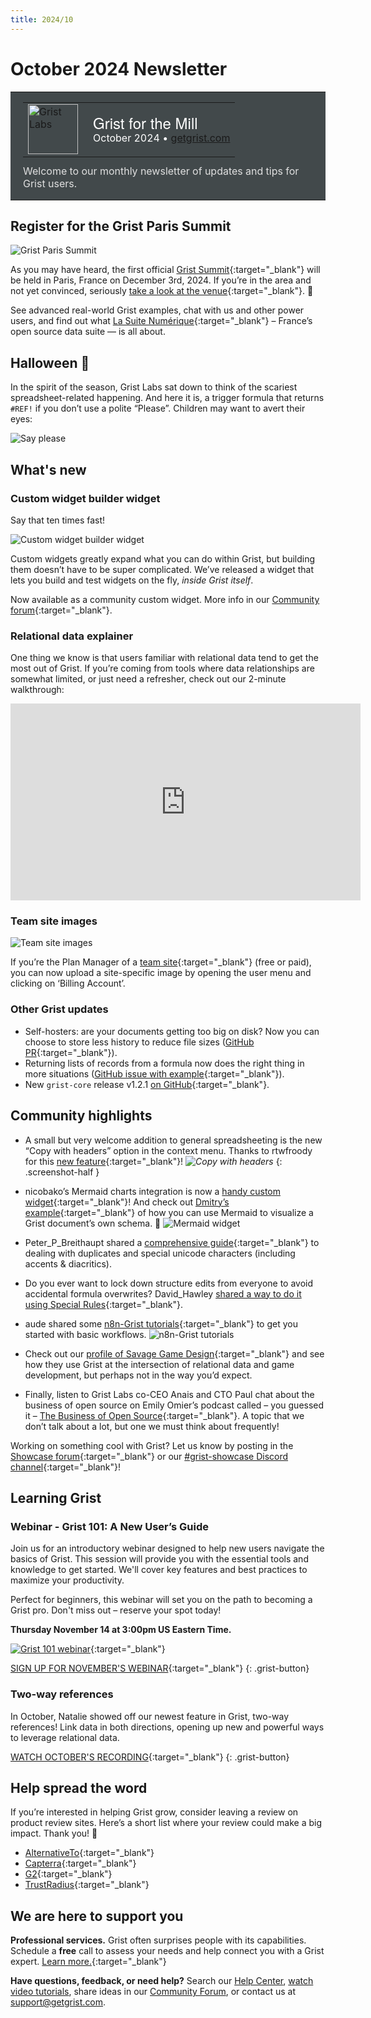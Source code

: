```yaml
---
title: 2024/10
---
```


# October 2024 Newsletter

<style>
  /* restore some poorly overridden defaults */
  .newsletter-header .table {
    background-color: initial;
    border: initial;
  }
  .newsletter-header .table > tbody > tr > td {
    padding: initial;
    border: initial;
    vertical-align: initial;
  }
  .newsletter-header img.header-img {
    padding: initial;
    max-width: initial;
    display: initial;
    padding: initial;
    line-height: initial;
    background-color: initial;
    border: initial;
    border-radius: initial;
    margin: initial;
  }

  /* copy newsletter styles, with a prefix for sufficient specificity */
  .newsletter-header .header {
    border: none;
    padding: 0;
    margin: 0;
  }
  .newsletter-header table > tbody > tr > td.header-image {
    width: 80px;
    padding-right: 16px;
  }
  .newsletter-header table > tbody > tr > td.header-text {
    background-color: #42494B;
    padding: 16px 20px;
  }
  .newsletter-header table.header-top {
    border: none;
    padding: 0;
    margin: 0;
    width: 100%;
  }
  .header-title {
    font-family: Helvetica Neue, Helvetica, Arial, sans-serif;
    font-size: 24px;
    line-height: 28px;
    color: #FFFFFF;
  }
  .header-month {
    color: #FFFFFF;
  }
  .header-welcome {
    margin-top: 12px;
    color: #FFFFFF;
  }
  .newsletter-summary {
    background-color: #e3fff5;
    margin: 0;
    padding: 10px;
  }
  .newsletter-summary-header {
    text-align: center;
    padding-bottom: 10px;
    border-bottom: 1px solid lightgrey;
  }
  .newsletter-summary ul {
    padding-left: 20px;
  }
  .newsletter-summary li {
    margin-bottom: 10px;
  }
  .newsletter-summary li p {
    margin: 0px
  }
</style>
<div class="newsletter-header">
<table class="header" cellpadding="0" cellspacing="0" border="0"><tr>
  <td class="header-text">
    <table class="header-top"><tr>
      <td class="header-image">
        <a href="https://www.getgrist.com">
          <img class="header-img" src="/images/newsletters/grist-labs.png" width="80" height="80" alt="Grist Labs" border="0">
        </a>
      </td>
      <td class="header-top-text">
        <div class="header-title">Grist for the Mill</div>
        <div class="header-month">October 2024
          &#8226; <a href="https://www.getgrist.com/">getgrist.com</a></div>
      </td>
    </tr></table>
    <div class="header-welcome" style="color: #e0e0e0;">
      Welcome to our monthly newsletter of updates and tips for Grist users.
    </div>
  </td>
</tr></table>
</div>

## Register for the Grist Paris Summit

![Grist Paris Summit](../images/newsletters/2024-10/email-header-wide.jpg)

As you may have heard, the first official [Grist Summit](https://www.getgrist.com/grist-paris-summit-2024/){:target="\_blank"} will be held in Paris, France on December 3rd, 2024. If you’re in the area and not yet convinced, seriously [take a look at the venue](https://www.lafaiencerie.com/galerie){:target="\_blank"}. 🤩

See advanced real-world Grist examples, chat with us and other power users, and find out what [La Suite Numérique](https://lasuite.numerique.gouv.fr/){:target="\_blank"} – France’s open source data suite — is all about.

## Halloween 🎃

In the spirit of the season, Grist Labs sat down to think of the scariest spreadsheet-related happening. And here it is, a trigger formula that returns `#REF!` if you don’t use a polite “Please”. Children may want to avert their eyes:

![Say please](../images/newsletters/2024-10/happy-halloween.gif)

## What's new

### Custom widget builder widget

Say that ten times fast!

![Custom widget builder widget](../images/newsletters/2024-10/custom-widget-builder.gif)

Custom widgets greatly expand what you can do within Grist, but building them doesn’t have to be super complicated. We’ve released a widget that lets you build and test widgets on the fly, *inside Grist itself*.

Now available as a community custom widget. More info in our [Community forum](https://community.getgrist.com/t/new-community-widget-custom-widget-builder/6803){:target="\_blank"}.

### Relational data explainer

One thing we know is that users familiar with relational data tend to get the most out of Grist. If you’re coming from tools where data relationships are somewhat limited, or just need a refresher, check out our 2-minute walkthrough:

<iframe width="560" height="315" src="https://www.youtube.com/embed/eWSGUSE6wyI?si=CjzfQzAVzJelWurc" title="YouTube video player" frameborder="0" allow="accelerometer; autoplay; clipboard-write; encrypted-media; gyroscope; picture-in-picture; web-share" referrerpolicy="strict-origin-when-cross-origin" allowfullscreen></iframe>

### Team site images

![Team site images](../images/newsletters/2024-10/site-image.png)

If you’re the Plan Manager of a [team site](https://support.getgrist.com/teams/#_top){:target="\_blank"} (free or paid), you can now upload a site-specific image by opening the user menu and clicking on ‘Billing Account’.

### Other Grist updates

* Self-hosters: are your documents getting too big on disk? Now you can choose to store less history to reduce file sizes ([GitHub PR](https://github.com/gristlabs/grist-core/pull/1262){:target="\_blank"}).
* Returning lists of records from a formula now does the right thing in more situations ([GitHub issue with example](https://github.com/gristlabs/grist-core/issues/1130){:target="\_blank"}).
* New `grist-core` release v1.2.1 [on GitHub](https://github.com/gristlabs/grist-core/releases/tag/v1.2.1){:target="\_blank"}.

## Community highlights

* A small but very welcome addition to general spreadsheeting is the new “Copy with headers” option in the context menu. Thanks to rtwfroody for this [new feature](https://github.com/gristlabs/grist-core/pull/1208){:target="\_blank"}!
<span class="screenshot-large">*![Copy with headers](../images/newsletters/2024-10/copy-with-headers.png)*</span>
{: .screenshot-half }

* nicobako’s Mermaid charts integration is now a [handy custom widget](https://community.getgrist.com/t/mermaid-charts-integration/6938){:target="\_blank"}! And check out [Dmitry’s example](https://community.getgrist.com/t/mermaid-charts-integration/6938/3?u=nick){:target="\_blank"} of how you can use Mermaid to visualize a Grist document’s own schema. 👀
![Mermaid widget](../images/newsletters/2024-10/mermaid-widget.gif)

* Peter_P_Breithaupt shared a [comprehensive guide](https://community.getgrist.com/t/finding-duplicate-contact-names-with-special-characters/6692){:target="\_blank"} to dealing with duplicates and special unicode characters (including accents & diacritics).
* Do you ever want to lock down structure edits from everyone to avoid accidental formula overwrites? David_Hawley [shared a way to do it using Special Rules](https://community.getgrist.com/t/make-formula-columns-write-protected/6345/4?u=nick){:target="\_blank"}.
* aude shared some [n8n-Grist tutorials](https://community.getgrist.com/t/very-basic-n8n-grist-workflows/7021){:target="\_blank"} to get you started with basic workflows.
![n8n-Grist tutorials](../images/newsletters/2024-10/n8n-grist.png)

* Check out our [profile of Savage Game Design](https://www.getgrist.com/case-studies/how-a-game-design-studio-uses-grist-to-turn-stories-into-structured-data/){:target="\_blank"} and see how they use Grist at the intersection of relational data and game development, but perhaps not in the way you’d expect.
* Finally, listen to Grist Labs co-CEO Anais and CTO Paul chat about the business of open source on Emily Omier’s podcast called – you guessed it – [The Business of Open Source](https://www.emilyomier.com/podcast/u9ertcqsv9y0y62gud30tzobn6tjk8){:target="\_blank"}. A topic that we don’t talk about a lot, but one we must think about frequently!

Working on something cool with Grist? Let us know by posting in the [Showcase forum](https://community.getgrist.com/c/showcase/8){:target="\_blank"} or our [#grist-showcase Discord channel](https://discord.gg/MYKpYQ3fbP){:target="\_blank"}!

## Learning Grist

### Webinar - Grist 101: A New User’s Guide

Join us for an introductory webinar designed to help new users navigate the basics of Grist. This session will provide you with the essential tools and knowledge to get started. We'll cover key features and best practices to maximize your productivity.

Perfect for beginners, this webinar will set you on the path to becoming a Grist pro. Don't miss out – reserve your spot today!

**Thursday November 14 at 3:00pm US Eastern Time.**

[![Grist 101 webinar](../images/newsletters/2024-10/webinar.png)](https://www.getgrist.com/webinars/grist-101-new-users-guide-nov24/?utm_source=support-newsletter&utm_medium=internal&utm_campaign=build-webinar&utm_term=november-2024){:target="\_blank"}

[SIGN UP FOR NOVEMBER'S WEBINAR](https://www.getgrist.com/webinars/grist-101-new-users-guide-nov24/?utm_source=support-newsletter&utm_medium=internal&utm_campaign=build-webinar&utm_term=november-2024){:target="\_blank"}
{: .grist-button}

### Two-way references

In October, Natalie showed off our newest feature in Grist, two-way references! Link data in both directions, opening up new and powerful ways to leverage relational data.

[WATCH OCTOBER'S RECORDING](https://www.getgrist.com/webinars/two-way-references/){:target="\_blank"}
{: .grist-button}

## Help spread the word
If you’re interested in helping Grist grow, consider leaving a review on product review sites. Here’s a short list where your review could make a big impact. Thank you! 🙏

* [AlternativeTo](https://alternativeto.net/software/grist/about/){:target="\_blank"}
* [Capterra](https://www.capterra.com/p/232821/Grist/){:target="\_blank"}
* [G2](https://www.g2.com/products/grist){:target="\_blank"}
* [TrustRadius](https://www.trustradius.com/products/grist/){:target="\_blank"}

## We are here to support you

**Professional services.** Grist often surprises people with its capabilities. Schedule a **free** call to assess your needs and help connect you with a Grist expert. [Learn more.](https://www.getgrist.com/professional-services/){:target="\_blank"}

**Have questions, feedback, or need help?** Search our [Help Center](../index.md), [watch video
tutorials](https://www.youtube.com/channel/UCx0ioQrrC-bIrkmZ7ZULr0g/playlists), share ideas in our
[Community Forum](https://community.getgrist.com), or contact us at <support@getgrist.com>.